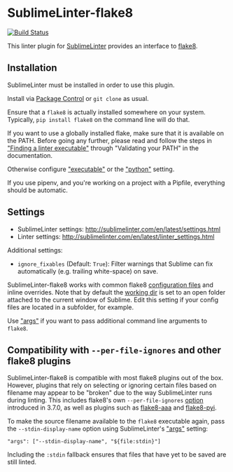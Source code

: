 SublimeLinter-flake8
=========================

[![Build Status](https://travis-ci.org/SublimeLinter/SublimeLinter-flake8.svg?branch=master)](https://travis-ci.org/SublimeLinter/SublimeLinter-flake8)

This linter plugin for [SublimeLinter](https://github.com/SublimeLinter/SublimeLinter) provides an interface to [flake8](http://flake8.readthedocs.org/en/latest/).


## Installation

SublimeLinter must be installed in order to use this plugin.

Install via [Package Control](https://packagecontrol.io) or `git clone` as usual.

Ensure that a `flake8` is actually installed somewhere on your system. Typically, `pip install flake8` on the command line will do that.

If you want to use a globally installed flake, make sure that it is available on the PATH. Before going any further, please read and follow the steps in ["Finding a linter executable"](http://sublimelinter.com/en/latest/troubleshooting.html#finding-a-linter-executable) through "Validating your PATH" in the documentation.

Otherwise configure ["executable"](http://www.sublimelinter.com/en/latest/linter_settings.html#executable) or the ["python"](http://www.sublimelinter.com/en/latest/linter_settings.html#python) setting.

If you use pipenv, and you're working on a project with a Pipfile, everything should be automatic.


## Settings

- SublimeLinter settings: http://sublimelinter.com/en/latest/settings.html
- Linter settings: http://sublimelinter.com/en/latest/linter_settings.html

Additional settings:

- `ignore_fixables` (Default: `True`): Filter warnings that Sublime can fix automatically (e.g. trailing white-space) on save.

SublimeLinter-flake8 works with common flake8 [configuration files](http://flake8.pycqa.org/en/latest/user/configuration.html#configuration-locations) and inline overrides. Note that by default the [working dir](http://www.sublimelinter.com/en/latest/linter_settings.html#working-dir) is set to an open folder attached to the current window of Sublime. Edit this setting if your config files are located in a subfolder, for example.

Use ["args"](http://www.sublimelinter.com/en/latest/linter_settings.html#args) if you want to pass additional command line arguments to `flake8`.

## Compatibility with `--per-file-ignores` and other flake8 plugins

SublimeLinter-flake8 is compatible with most flake8 plugins out of the box. However, plugins that rely on selecting or ignoring certain files based on filename may appear to be "broken" due to the way SublimeLinter runs during linting. This includes flake8's own `--per-file-ignores` [option](http://flake8.pycqa.org/en/latest/user/options.html#cmdoption-flake8-per-file-ignores) introduced in 3.7.0, as well as plugins such as [flake8-aaa](https://github.com/jamescooke/flake8-aaa) and [flake8-pyi](https://github.com/ambv/flake8-pyi).

To make the source filename available to the `flake8` executable again, pass the `--stdin-display-name` option using SublimeLinter's ["args"](http://www.sublimelinter.com/en/latest/linter_settings.html#args) setting:

```
"args": ["--stdin-display-name", "${file:stdin}"]
```

Including the `:stdin` fallback ensures that files that have yet to be saved are still linted.

